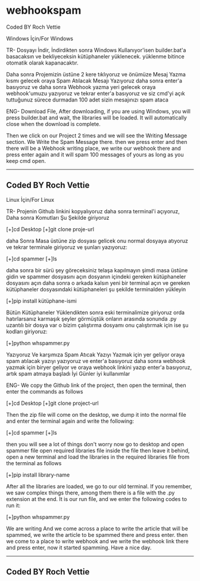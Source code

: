 # webhookspam
Coded BY Roch Vettie

Windows İçin/For Windows




TR-
Dosyayı İndir, İndirdikten sonra Windows Kullanıyor'isen builder.bat'a basacaksın ve bekliyeceksin kütüphaneler yüklenecek.
yüklenme bitince otomatik olarak kapanacaktır.


Daha sonra Projemizin üstüne 2 kere tıklıyoruz ve önümüze Mesaj Yazma kısmı gelecek oraya Spam Atılacak Mesajı Yazıyoruz
daha sonra enter'a basıyoruz ve daha sonra Webhook yazma yeri gelecek oraya webhook'umuzu yazıyoruz ve tekrar enter'a basıyoruz ve siz cmd'yi açık tuttuğunuz sürece durmadan 100 adet sizin mesajınızı spam ataca

ENG-
Download File, After downloading, if you are using Windows, you will press builder.bat and wait, the libraries will be loaded.
It will automatically close when the download is complete.


Then we click on our Project 2 times and we will see the Writing Message section. We Write the Spam Message there.
then we press enter and then there will be a Webhook writing place, we write our webhook there and press enter again and it will spam 100 messages of yours as long as you keep cmd open.

--------------------------------------------------------------------
Coded BY Roch Vettie
--------------------------------------------------------------------

Linux İçin/For Linux


TR-
Projenin Github linkini kopyalıyoruz daha sonra terminal'i açıyoruz, Daha sonra Komutları Şu Şekilde giriyoruz

[+]cd Desktop
[+]git clone proje-url

daha Sonra Masa üstüne zip dosyası gelicek onu normal dosyaya atıyoruz ve tekrar terminale giriyoruz ve şunları yazıyoruz:

[+]cd spammer
[+]ls

daha sonra bir sürü şey göreceksiniz telaşa kapılmayın şimdi masa üstüne gidin ve spammer dosyasını açın dosyanın içindeki gereken kütüphaneler dosyasını açın
daha sonra o arkada kalsın yeni bir terminal açın ve gereken kütüphaneler dosyasındaki kütüphaneleri şu şekilde terminalden yükleyin

[+]pip install kütüphane-ismi

Bütün Kütüphaneler Yüklendikten sonra eski terminalimize giriyoruz orda hatırlarsanız karmaşık şeyler görmüştük onların arasında sonunda .py uzantılı bir dosya var o bizim çalıştırma dosyamı onu çalıştırmak için ise şu kodları giriyoruz:

[+]python whspammer.py

Yazıyoruz Ve karşımıza Spam Atıcak Yazıyı Yazmak için yer geliyor oraya spam atılacak yazıyı yazıyoruz ve enter'a basıyoruz 
daha sonra webhook yazmak için biryer geliyor ve oraya webhook linkini yazıp enter'a basıyoruz, artık spam atmaya başladı İyi Günler iyi kullanımlar


ENG-
We copy the Github link of the project, then open the terminal, then enter the commands as follows

[+]cd Desktop
[+]git clone project-url

Then the zip file will come on the desktop, we dump it into the normal file and enter the terminal again and write the following:

[+]cd spammer
[+]ls

then you will see a lot of things don't worry now go to desktop and open spammer file open required libraries file inside the file
then leave it behind, open a new terminal and load the libraries in the required libraries file from the terminal as follows

[+]pip install library-name

After all the libraries are loaded, we go to our old terminal. If you remember, we saw complex things there, among them there is a file with the .py extension at the end. It is our run file, and we enter the following codes to run it:

[+]python whspammer.py

We are writing And we come across a place to write the article that will be spammed, we write the article to be spammed there and press enter.
then we come to a place to write webhook and we write the webhook link there and press enter, now it started spamming. Have a nice day.


--------------------------------------------------------------------

Coded BY Roch Vettie
--------------------------------------------------------------------

